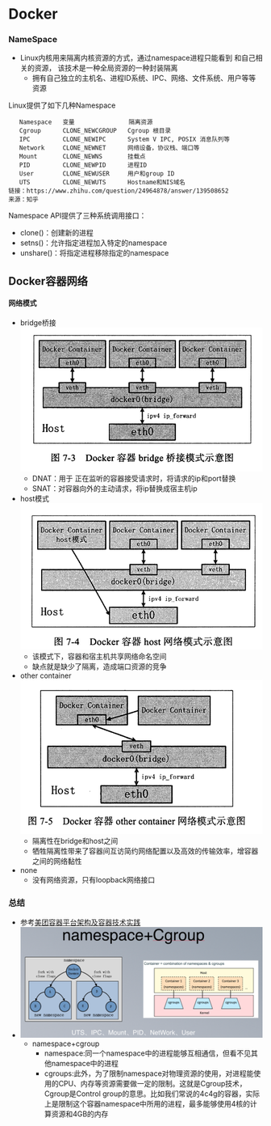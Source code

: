Docker
========


### NameSpace
- Linux内核用来隔离内核资源的方式，通过namespace进程只能看到
和自己相关的资源， 该技术是一种全局资源的一种封装隔离
  - 拥有自己独立的主机名、进程ID系统、IPC、网络、文件系统、用户等等资源

Linux提供了如下几种Namespace

       Namespace   变量               隔离资源
       Cgroup      CLONE_NEWCGROUP   Cgroup 根目录
       IPC         CLONE_NEWIPC      System V IPC, POSIX 消息队列等
       Network     CLONE_NEWNET      网络设备，协议栈、端口等
       Mount       CLONE_NEWNS       挂载点
       PID         CLONE_NEWPID      进程ID
       User        CLONE_NEWUSER     用户和group ID
       UTS         CLONE_NEWUTS      Hostname和NIS域名
    链接：https://www.zhihu.com/question/24964878/answer/139508652
    来源：知乎
Namespace API提供了三种系统调用接口：

- clone()：创建新的进程
- setns()：允许指定进程加入特定的namespace
- unshare()：将指定进程移除指定的namespace


## Docker容器网络

#### 网络模式
- bridge桥接
![](.docker_images/3d27ccf3.png)
    - DNAT：用于 正在监听的容器接受请求时，将请求的ip和port替换
    - SNAT：对容器向外的主动请求，将ip替换成宿主机ip
- host模式
![](.docker_images/9b51d021.png)<br>
    - 该模式下，容器和宿主机共享网络命名空间
    - 缺点就是缺少了隔离，造成端口资源的竞争
- other container
![](.docker_images/8df4f2a2.png)
    - 隔离性在bridge和host之间
    - 牺牲隔离性带来了容器间互访简约网络配置以及高效的传输效率，增容器之间的网络黏性
- none
    - 没有网络资源，只有loopback网络接口

### 总结
- 参考[美团容器平台架构及容器技术实践](https://tech.meituan.com/2018/11/15/docker-architecture-and-evolution-practice.html)
- ![](.docker_images/53bbbe08.png)
  - namespace+cgroup
    - namespace:同一个namespace中的进程能够互相通信，但看不见其他namespace中的进程
    - cgroups:此外，为了限制namespace对物理资源的使用，对进程能使用的CPU、内存等资源需要做一定的限制。这就是Cgroup技术，Cgroup是Control group的意思。比如我们常说的4c4g的容器，实际上是限制这个容器namespace中所用的进程，最多能够使用4核的计算资源和4GB的内存